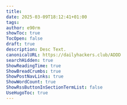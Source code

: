 ```yaml
---
title: 
date: 2025-03-09T18:12:41+01:00
tags: 
author: e90rm
showToc: true
TocOpen: false
draft: true
description: Desc Text.
canonicalURL: https://dailyhackers.club/ADDD
searchHidden: true
ShowReadingTime: true
ShowBreadCrumbs: true
ShowPostNavLinks: true
ShowWordCount: true
ShowRssButtonInSectionTermList: false
UseHugoToc: true
---
```

